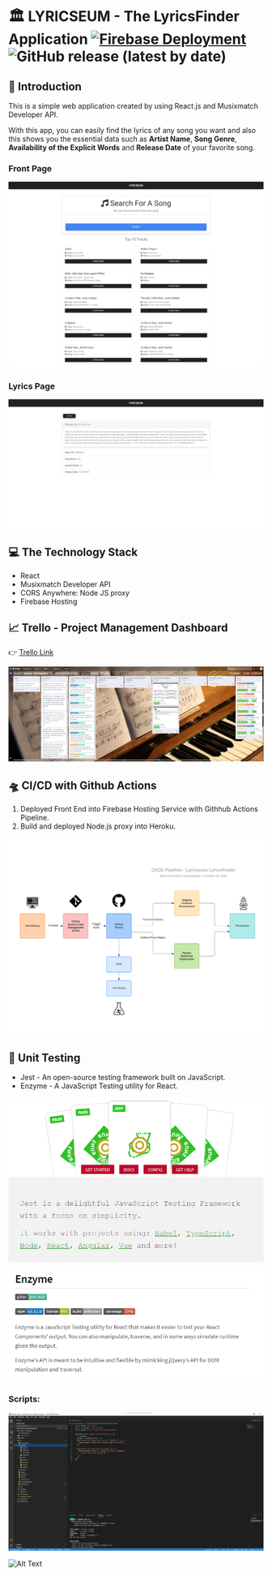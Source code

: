 # :classical_building: LYRICSEUM - The LyricsFinder Application [![Firebase Deployment](https://github.com/NSBM-SPM-2021/github-basics-wdhenarangoda/actions/workflows/workflow.yml/badge.svg)](https://github.com/NSBM-SPM-2021/github-basics-wdhenarangoda/actions/workflows/workflow.yml) ![GitHub release (latest by date)](https://img.shields.io/github/v/release/NSBM-SPM-2021/github-basics-wdhenarangoda)

## :dart: Introduction

This is a simple web application created by using React.js and Musixmatch Developer API. 

With this app, you can easily find the lyrics of any song you want and also this shows you the essential data such as **Artist Name**, **Song Genre**, **Availability of the Explicit Words** and **Release Date** of your favorite song.

### Front Page
![](src/images/frontpage-UI.png)

### Lyrics Page
![](src/images/lyricspage-UI.png)

## :computer: The Technology Stack
* React
* Musixmatch Developer API
* CORS Anywhere: Node JS proxy
* Firebase Hosting

## :chart_with_upwards_trend: Trello - Project Management Dashboard
:point_right: [Trello Link](https://trello.com/b/Uq3h43I8/lyricseum-web-application) <br/>

![](src/images/trello.png)

## :flying_saucer: CI/CD with Github Actions
1. Deployed Front End into Firebase Hosting Service with Githhub Actions Pipeline.
2. Build and deployed Node.js proxy into Heroku. <br/>

![](src/images/CICD-pipeline.png)

## :test_tube: Unit Testing
* Jest - An open-source testing framework built on JavaScript.
* Enzyme - A JavaScript Testing utility for React.

![](src/images/jest.png)

![](src/images/enzyme.png)

### Scripts:
![](src/images/unit-testing.png) <br/>

![Alt Text](https://media.giphy.com/media/jIWdDlz1s5a7k1o0w0/giphy.gif)
